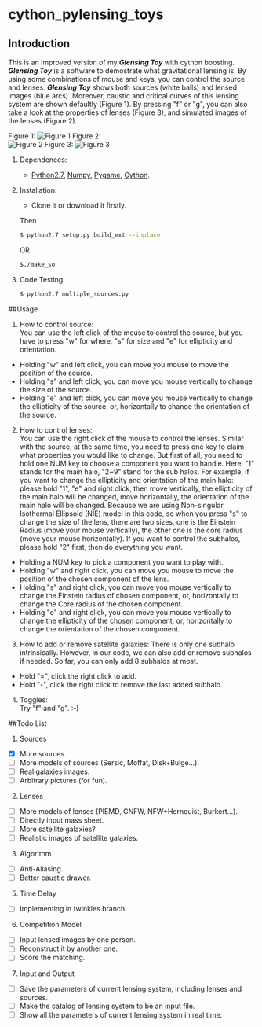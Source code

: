 # cython_pylensing_toys

## Introduction
This is an improved version of my **_Glensing Toy_** with cython boosting. **_Glensing Toy_** is a software to demostrate what gravitational lensing is. By using some combinations of mouse and keys, you can control the source and lenses. **_Glensing Toy_** shows both sources (white balls) and lensed images (blue arcs). Moreover, caustic and critical curves of this lensing system are shown defaultly (Figure 1). By pressing "f" or "g", you can also take a look at the properties of lenses (Figure 3), and simulated images of the lenses (Figure 2). 


Figure 1:
![Figure 1](https://raw.githubusercontent.com/linan7788626/cython_pylensing_toys/master/figure0.png)
Figure 2:  
![Figure 2](https://raw.githubusercontent.com/linan7788626/cython_pylensing_toys/master/figure1.png)
Figure 3:
![Figure 3](https://raw.githubusercontent.com/linan7788626/cython_pylensing_toys/master/figure2.png)


1. Dependences:  
	* [Python2.7](https://www.python.org), [Numpy](http://www.numpy.org), [Pygame](http://www.pygame.org), [Cython](http://cython.github.io).

2. Installation:  
	* Clone it or download it firstly.  

	Then
	```bash
	$ python2.7 setup.py build_ext --inplace
	```
	OR
	```bash
	$./make_so
	```
3. Code Testing:  

	```bash
	$ python2.7 multiple_sources.py
	```


##Usage

1. How to control source:  
You can use the left click of the mouse to control the source, 
but you have to press "w" for where, "s" for size and "e" for ellipticity and orientation.
  * Holding "w" and left click, you can move you mouse to move the position of the source.
  * Holding "s" and left click, you can move you mouse vertically to change the size of the source.
  * Holding "e" and left click, you can move you mouse vertically to change the ellipticity of the source, or, horizontally to change the orientation of the source.

2. How to control lenses:  
You can use the right click of the mouse to control the lenses.
Similar with the source, at the same time, you need to press one key to claim what properties you would like to change. But first of all, you need to hold one NUM key to choose a component you want to handle. Here, "1" stands for the main halo, "2~9" stand for the sub halos. For example, if you want to change the ellipticity and orientation of the main halo: please hold "1", "e" and right click, then move vertically, the ellipticity of the main halo will be changed, move horizontally, the orientation of the main halo will be changed. Because we are using Non-singular Isothermal Ellipsoid (NIE) model in this code, so when you press "s" to change the size of the lens, there are two sizes, one is the Einstein Radius (move your mouse vertically), the other one is the core radius (move your mouse horizontally). If you want to control the subhalos, please hold "2" first, then do everything you want.  
  * Holding a NUM key to pick a component you want to play with. 
  * Holding "w" and right click, you can move you mouse to move the position of the chosen component of the lens.
  * Holding "s" and right click, you can move you mouse vertically to change the Einstein radius of chosen component, or, horizontally to change the Core radius of the chosen component.
  * Holding "e" and right click, you can move you mouse vertically  to change the ellipticity of the chosen component, or, horizontally to change the orientation of the chosen component.

3. How to add or remove satellite galaxies: 
There is only one subhalo intrinsically. However, in our code, we can also add or remove subhalos if needed. So far, you can only add 8 subhalos at most.  
  * Hold "=", click the right click to add.
  * Hold "-", click the right click to remove the last added subhalo.

4. Toggles:  
Try "f" and "g". :-)

##Todo List
1. Sources
 - [x] More sources.
 - [ ] More models of sources (Sersic, Moffat, Disk\+Bulge...).
 - [ ] Real galaxies images.
 - [ ] Arbitrary pictures (for fun).

2. Lenses
 - [ ] More models of lenses (PIEMD, GNFW, NFW\+Hernquist, Burkert...).
 - [ ] Directly input mass sheet.
 - [ ] More satellite galaxies?
 - [ ] Realistic images of satellite galaxies.

3. Algorithm 
 - [ ] Anti-Aliasing.
 - [ ] Better caustic drawer.

5. Time Delay
 - [ ] Implementing in twinkles branch.

6. Competition Model
 - [ ] Input lensed images by one person.
 - [ ] Reconstruct it by another one.
 - [ ] Score the matching.

7. Input and Output
 - [ ] Save the parameters of current lensing system, including lenses and sources.
 - [ ] Make the catalog of lensing system to be an input file.
 - [ ] Show all the parameters of current lensing system in real time.
